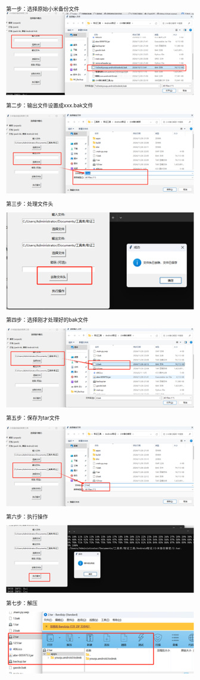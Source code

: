 第一步：选择原始小米备份文件
![image-20241126221121523](./Readme.assets/image-20241126221121523.png)

第二步：输出文件设置成xxx.bak文件

![image-20241126221215174](./Readme.assets/image-20241126221215174.png)

第三步：处理文件头

![image-20241126221306224](./Readme.assets/image-20241126221306224.png)

第四步：选择刚才处理好的bak文件

![image-20241126221337454](./Readme.assets/image-20241126221337454.png)

第五步：保存为tar文件

![image-20241126221400080](./Readme.assets/image-20241126221400080.png)

第六步：执行操作

![image-20241126221433520](./Readme.assets/image-20241126221433520.png)

第七步：解压

![image-20241126221501621](./Readme.assets/image-20241126221501621.png)